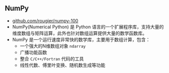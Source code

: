 ## NumPy 
- [github.com/rougier/numpy-100](https://github.com/rougier/numpy-100)
- NumPy(Numerical Python) 是 Python 语言的一个扩展程序库，支持大量的维度数组与矩阵运算，此外也针对数组运算提供大量的数学函数库。
- NumPy 是一个运行速度非常快的数学库，主要用于数组计算，包含：
	- 一个强大的N维数组对象 `ndarray`
	- 广播功能函数
	- 整合 `C/C++/Fortran` 代码的工具
	- 线性代数、傅里叶变换、随机数生成等功能